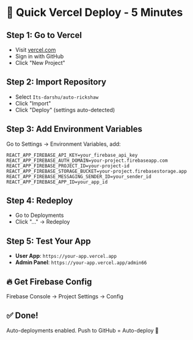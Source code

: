 # 🚀 Quick Vercel Deploy - 5 Minutes

## Step 1: Go to Vercel
- Visit [vercel.com](https://vercel.com)
- Sign in with GitHub
- Click "New Project"

## Step 2: Import Repository
- Select `Its-darshu/auto-rickshaw`
- Click "Import"
- Click "Deploy" (settings auto-detected)

## Step 3: Add Environment Variables
Go to Settings → Environment Variables, add:

```
REACT_APP_FIREBASE_API_KEY=your_firebase_api_key
REACT_APP_FIREBASE_AUTH_DOMAIN=your-project.firebaseapp.com
REACT_APP_FIREBASE_PROJECT_ID=your-project-id
REACT_APP_FIREBASE_STORAGE_BUCKET=your-project.firebasestorage.app
REACT_APP_FIREBASE_MESSAGING_SENDER_ID=your_sender_id
REACT_APP_FIREBASE_APP_ID=your_app_id
```

## Step 4: Redeploy
- Go to Deployments
- Click "..." → Redeploy

## Step 5: Test Your App
- **User App**: `https://your-app.vercel.app`
- **Admin Panel**: `https://your-app.vercel.app/admin66`

## 🔥 Get Firebase Config
Firebase Console → Project Settings → Config

## ✅ Done!
Auto-deployments enabled. Push to GitHub = Auto-deploy 🎉